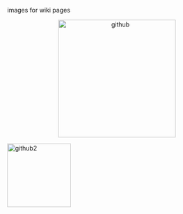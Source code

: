images for wiki pages

<p align="center">
  <img width="270" alt="github" src="https://user-images.githubusercontent.com/90715338/138931481-a9c22653-a708-46f3-bce4-539c31c40341.png"></p>

<img width="146" alt="github2" src="https://user-images.githubusercontent.com/90715338/138933696-d82852d7-57f2-4c9b-821e-7f2c87986909.png">
